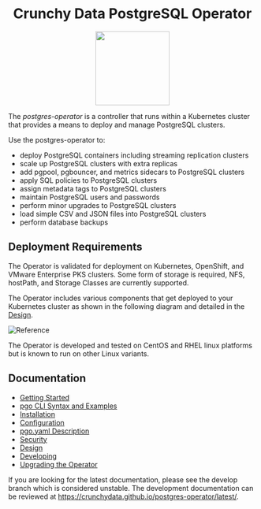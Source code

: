 <h1 align="center">Crunchy Data PostgreSQL Operator</h1>
<p align="center">
  <img width="150" src="./crunchy_logo.png?raw=true"/>
</p>


The *postgres-operator* is a controller that runs within a Kubernetes cluster that provides a means to deploy and manage PostgreSQL clusters.

Use the postgres-operator to:

 * deploy PostgreSQL containers including streaming replication clusters
 * scale up PostgreSQL clusters with extra replicas
 * add pgpool, pgbouncer, and metrics sidecars to PostgreSQL clusters
 * apply SQL policies to PostgreSQL clusters
 * assign metadata tags to PostgreSQL clusters
 * maintain PostgreSQL users and passwords
 * perform minor upgrades to PostgreSQL clusters
 * load simple CSV and JSON files into PostgreSQL clusters
 * perform database backups


## Deployment Requirements

The Operator is validated for deployment on Kubernetes, OpenShift, and VMware Enterprise PKS clusters.  Some form of storage is required, NFS, hostPath, and Storage Classes are currently supported.

The Operator includes various components that get deployed to your
Kubernetes cluster as shown in the following diagram and detailed
in the [Design](https://crunchydata.github.io/postgres-operator/stable/design/).

![Reference](https://crunchydata.github.io/postgres-operator/stable/Operator-Architecture.png)

The Operator is developed and tested on CentOS and RHEL linux platforms but is known to run on other Linux variants.

## Documentation

 - [Getting Started](https://crunchydata.github.io/postgres-operator/stable/gettingstarted/)
 - [pgo CLI Syntax and Examples](https://crunchydata.github.io/postgres-operator/stable/operator-cli/)
 - [Installation](https://crunchydata.github.io/postgres-operator/stable/installation/)
 - [Configuration](https://crunchydata.github.io/postgres-operator/stable/configuration/configuration/)
 - [pgo.yaml Description](https://crunchydata.github.io/postgres-operator/stable/configuration/pgo-yaml-configuration/)
 - [Security](https://crunchydata.github.io/postgres-operator/stable/security/)
 - [Design](https://crunchydata.github.io/postgres-operator/stable/design/)
 - [Developing](https://crunchydata.github.io/postgres-operator/stable/developer-setup/)
 - [Upgrading the Operator](https://crunchydata.github.io/postgres-operator/stable/upgrade/)


If you are looking for the latest documentation, please see the develop branch which is considered unstable. The development
documentation can be reviewed at https://crunchydata.github.io/postgres-operator/latest/.
